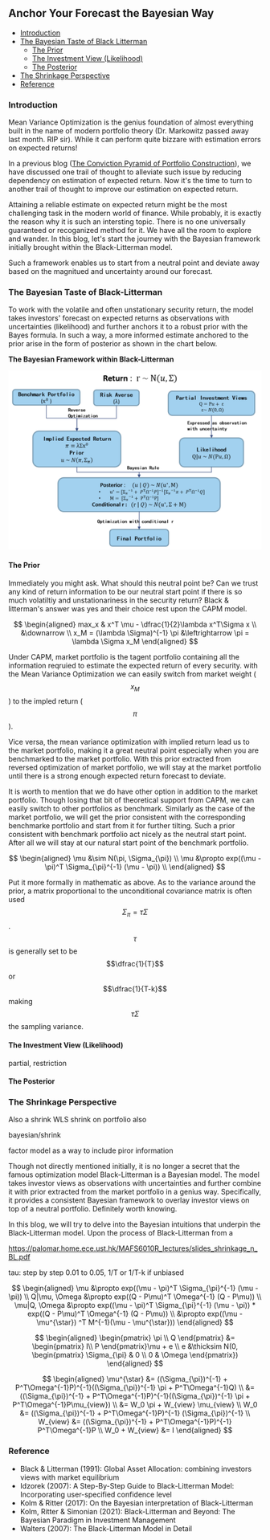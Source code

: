 
#

## Anchor Your Forecast the Bayesian Way

- [Introduction](#introduction)
- [The Bayesian Taste of Black Litterman](#bay)
  - [The Prior](#subparagraph1)
  - [The Investment View (Likelihood)](#subparagraph2)
  - [The Posterior](#subparagraph1)
- [The Shrinkage Perspective](#shrink)
- [Reference](#ref)

### Introduction <a name="introduction"></a>

Mean Variance Optimization is the genius foundation of almost everything built in the name of modern portfolio theory (Dr. Markowitz passed away last month. RIP sir). While it can perform quite bizzare with estimation errors on expected returns! 

In a previous blog ([The Conviction Pyramid of Portfolio Construction](https://skybluerw.github.io/2023/04/01/pyramid-optimization.html)), we have discussed one trail of thought to alleviate such issue by reducing dependency on estimation of expected return. Now it's the time to turn to another trail of thought to improve our estimation on expected return.

Attaining a reliable estimate on expected return might be the most challenging task in the modern world of finance. While probably, it is exactly the reason why it is such an intersting topic. There is no one universally guaranteed or recoganized method for it. We have all the room to explore and wander. In this blog, let's start the journey with the Bayesian framework initially brought within the Black-Litterman model. 

Such a framework enables us to start from a neutral point and deviate away based on the magnitued and uncertainty around our forecast.

### The Bayesian Taste of Black-Litterman <a name="bay"></a>

To work with the volatile and often unstationary security return, the model takes investors' forecast on expected returns as observations with uncertainties (likelihood) and further anchors it to a robust prior with the Bayes formula. In such a way, a more informed estimate anchored to the prior arise in the form of posterior as shown in the chart below.

**The Bayesian Framework within Black-Litterman**

![BL](https://raw.githubusercontent.com/SkyBlueRW/SkyBlueRW.github.io/main/_posts/asset/bl.png)


#### The Prior <a name="subparagraph1"></a>

Immediately you might ask. What should this neutral point be? Can we trust any kind of return information to be our neutral start point if there is so much volatiltiy and unstationariness in the security return? Black & litterman's answer was yes and their choice rest upon the CAPM model. 

$$
\begin{aligned}
max_x & x^T \mu - \dfrac{1}{2}\lambda x^T\Sigma x \\
&\downarrow \\
x_M = (\lambda \Sigma)^{-1} \pi &\leftrightarrow \pi = \lambda \Sigma x_M
\end{aligned}
$$

Under CAPM, market portfolio is the tagent portfolio containing all the information reqruied to estimate the expected return of every security. with the Mean Variance Optimization we can easily switch from market weight ($$x_M$$) to the impled return ($$\pi$$). 

Vice versa, the mean variance optimization with implied return lead us to the market portfolio, making it a great neutral point especially when you are benchmarked to the market portfolio. With this prior extracted from reversed optimization of market portfolio, we will stay at the market portfolio until there is a strong enough expected return forecast to deviate. 

It is worth to mention that we do have other option in addition to the market portfolio. Though losing that bit of theoretical support from CAPM, we can easily switch to other portfolios as benchmark. Similarly as the case of the market portfolio, we will get the prior consistent with the corresponding benchmarke portfolio and start from it for further tilting. Such a prior consistent with benchmark portfolio act nicely as the neutral start point. After all we will stay at our natural start point of the benchmark portfolio.

$$
\begin{aligned}
\mu &\sim N(\pi, \Sigma_{\pi}) \\
\mu &\propto exp((\mu - \pi)^T \Sigma_{\pi}^{-1} (\mu - \pi)) \\
\end{aligned}
$$

Put it more formally in mathematic as above. As to the variance around the prior, a matrix proportional to the unconditional covariance matrix is often used $$\Sigma_{\pi} = \tau \Sigma$$. $$\tau$$ is generally set to be $$\dfrac{1}{T}$$ or $$\dfrac{1}{T-k}$$ making $$\tau \Sigma$$ the sampling variance.


#### The Investment View (Likelihood) <a name="subparagraph2"></a>

partial, restriction

#### The Posterior <a name="subparagraph3"></a>


### The Shrinkage Perspective <a name="shrink"></a>


Also a shrink
WLS 
shrink on portfolio also

  

bayesian/shrink

factor model as a way to include piror information

Though not directly mentioned initially, it is no longer a secret that the famous optimization model Black-Litterman is a Bayesian model. The model takes investor views as observations with uncertainties and further combine it with prior extracted from the market portfolio in a genius way. Specifically, it provides a consistent Bayesian framework to overlay investor views on top of a neutral portfolio. Definitely worth knowing.

In this blog, we will try to delve into the Bayesian intuitions that underpin the Black-Litterman model. Upon the process of Black-Litterman from a 

https://palomar.home.ece.ust.hk/MAFS6010R_lectures/slides_shrinkage_n_BL.pdf

tau: step by step 0.01 to 0.05, 1/T or 1/T-k if unbiased


$$
\begin{aligned}
\mu &\propto exp((\mu - \pi)^T \Sigma_{\pi}^{-1} (\mu - \pi)) \\
Q|\mu, \Omega &\propto exp((Q - P\mu)^T \Omega^{-1} (Q - P\mu)) \\
\mu|Q, \Omega &\propto exp((\mu - \pi)^T \Sigma_{\pi}^{-1} (\mu - \pi)) * exp((Q - P\mu)^T \Omega^{-1} (Q - P\mu)) \\
      &\propto exp((\mu - \mu^{\star}) ^T M^{-1}(\mu - \mu^{\star}))
\end{aligned}
$$

$$
\begin{aligned}
\begin{pmatrix}
\pi \\
Q 
\end{pmatrix} &= \begin{pmatrix}
I\\
P
\end{pmatrix}\mu + e \\
e &\thicksim N(0, \begin{pmatrix}
\Sigma_{\pi} & 0 \\
0 & \Omega
\end{pmatrix})
\end{aligned}
$$

$$
\begin{aligned}
\mu^{\star} &= ((\Sigma_{\pi})^{-1} + P^T\Omega^{-1}P)^{-1}((\Sigma_{\pi})^{-1} \pi + P^T\Omega^{-1}Q) \\
 &= ((\Sigma_{\pi})^{-1} + P^T\Omega^{-1}P)^{-1}((\Sigma_{\pi})^{-1} \pi + P^T\Omega^{-1}P\mu_{view}) \\
 &= W_0 \pi + W_{view} \mu_{view} \\
 W_0 &= ((\Sigma_{\pi})^{-1} + P^T\Omega^{-1}P)^{-1} (\Sigma_{\pi})^{-1} \\
 W_{view} &= ((\Sigma_{\pi})^{-1} + P^T\Omega^{-1}P)^{-1} P^T\Omega^{-1}P \\
  W_0 + W_{view} &= I 
\end{aligned}
$$



  ### Reference <a name="ref"></a>
  - Black & Litterman (1991): Global Asset Allocation: combining investors views with market equilibrium
  - Idzorek (2007): A Step-By-Step Guide to Black-Litterman Model: Incorporating user-specified confidence level
  - Kolm & Ritter (2017): On the Bayesian interpretation of Black-Litterman
  - Kolm, Ritter & Simonian (2021): Black-Litterman and Beyond: The Bayesian Paradigm in Investment Management
  - Walters (2007): The Black-Litterman Model in Detail

